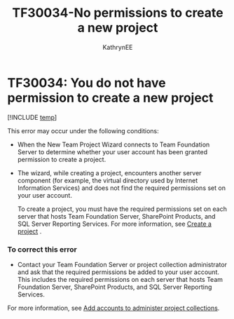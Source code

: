 ﻿---
title: TF30034-No permissions to create a new project
titleSuffix: Azure DevOps & TFS
description: Occurs when a user tries to create a project and doesn't have the required permissions
ms.technology: devops-agile
ms.assetid: 885f02d8-c070-4709-a34d-c891cad30493
ms.author: kaelli
author: KathrynEE
ms.topic: Troubleshooting
ms.date: 02/22/2017
---

# TF30034: You do not have permission to create a new project

[!INCLUDE [temp](../../includes/version-vsts-tfs-all-versions.md)]

This error may occur under the following conditions:

- When the New Team Project Wizard connects to Team Foundation Server to determine whether your user account has been granted permission to create a project.

- The wizard, while creating a project, encounters another server component (for example, the virtual directory used by Internet Information Services) and does not find the required permissions set on your user account.

  To create a project, you must have the required permissions set on each server that hosts Team Foundation Server, SharePoint Products, and SQL Server Reporting Services. For more information, see [Create a project](../../organizations/projects/create-project.md) .

### To correct this error

- Contact your Team Foundation Server or project collection administrator and ask that the required permissions be added to your user account. This includes the required permissions on each server that hosts Team Foundation Server, SharePoint Products, and SQL Server Reporting Services.

For more information, see [Add accounts to administer project collections](../../organizations/security/set-project-collection-level-permissions.md).
